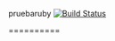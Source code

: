 pruebaruby
[![Build Status](https://travis-ci.org/CristinaGlz/pruebaruby.svg?branch=master)](https://travis-ci.org/CristinaGlz/pruebaruby)

==========
